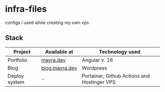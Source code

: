# infra-files
configs i used while creating my own vps
  
## Stack
| Project | Available at | Technology used |
| ------- | ------------ | --------------- |
| Portfolio | [mayra.dev](https://mayra.dev) | Angular v. 16 |
| Blog | [blog.mayra.dev](https://blog.mayra.dev) | Wordpress |
| Deploy system | - | Portainer, Github Actions and Hostinger VPS |